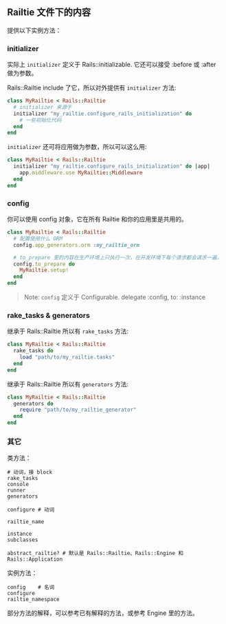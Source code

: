 ## Railtie 文件下的内容

提供以下实例方法：

### initializer

实际上 `initializer` 定义于 Rails::initializable. 它还可以接受 :before 或 :after 做为参数。

Rails::Railtie include 了它，所以对外提供有 `initializer` 方法:

```ruby
class MyRailtie < Rails::Railtie
  # initializer 来源于 
  initializer "my_railtie.configure_rails_initialization" do
    # 一些初始化代码
  end
end
```

`initializer` 还可将应用做为参数，所以可以这么用:

```ruby
class MyRailtie < Rails::Railtie
  initializer "my_railtie.configure_rails_initialization" do |app|
    app.middleware.use MyRailtie::Middleware
  end
end
```

### config

你可以使用 config 对象，它在所有 Railtie 和你的应用里是共用的。

```ruby
class MyRailtie < Rails::Railtie
  # 配置使用什么 ORM
  config.app_generators.orm :my_railtie_orm

  # to_prepare 里的内容在生产环境上只执行一次，在开发环境下每个请求都会请求一遍。
  config.to_prepare do
    MyRailtie.setup!
  end
end
```

> Note: `config` 定义于 Configurable. delegate :config, to: :instance

### rake_tasks & generators

继承于 Rails::Railtie 所以有 `rake_tasks` 方法:

```ruby
class MyRailtie < Rails::Railtie
  rake_tasks do
    load "path/to/my_railtie.tasks"
  end
end
```

继承于 Rails::Railtie 所以有 `generators` 方法:

```ruby
class MyRailtie < Rails::Railtie
  generators do
    require "path/to/my_railtie_generator"
  end
end
```

### 其它

类方法：

```
# 动词，接 block
rake_tasks
console
runner
generators
```

```
configure # 动词

railtie_name

instance
subclasses

abstract_railtie? # 默认是 Rails::Railtie、Rails::Engine 和 Rails::Application
```

实例方法：

```
config    # 名词
configure
railtie_namespace
```

部分方法的解释，可以参考已有解释的方法，或参考 Engine 里的方法。
